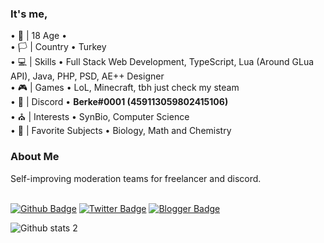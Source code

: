 <h3> It's me, </h3>
• 🎂 | 18 Age •  <br>
• 🏳️ | Country • Turkey <br>
• 💻 | Skills • Full Stack Web Development, TypeScript, Lua (Around GLua API), Java, PHP, PSD, AE++ Designer <br>
• 🎮 | Games • LoL, Minecraft, tbh just check my steam <br>
• 📧 | Discord • <b>Berke#0001 (459113059802415106)</b> <br>
• ⛪ | Interests • SynBio, Computer Science <br>
• 🥽 | Favorite Subjects • Biology, Math and Chemistry <br>
<h3> <b> About Me</b> </h3>
Self-improving moderation teams for freelancer and discord. 
<br>

<br>[![Github Badge](https://img.shields.io/badge/-Github-000?style=quare&labelColor=000&logo=Github&logoColor=white&link=link)](link)
[![Twitter Badge](https://img.shields.io/badge/-Twitter-1DA1F2?style=flat-quare&labelColor=1DA1F2&logo=twitter&logoColor=white&link=link)](link) 
[![Blogger Badge](https://img.shields.io/badge/-Discord-7289DA?style=flat-quare&labelColor=7289D&logo=Discord&logoColor=white&link=link)](link)


![Github stats 2](https://github-readme-stats.vercel.app/api?username=bellyion&show_icons=true&theme=radical)
